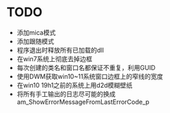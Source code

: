 # TODO

- 添加mica模式
- 添加跟随模式
- 程序退出时释放所有已加载的dll
- 在win7系统上彻底去掉边框
- 每次创建的类名和窗口名都保证不重复，利用GUID
- 使用DWM获取win10~11系统窗口边框上的窄线的宽度
- 在win10 19h1之前的系统上用d2d模糊壁纸
- 将所有手工输出的日志尽可能的换成am_ShowErrorMessageFromLastErrorCode_p
